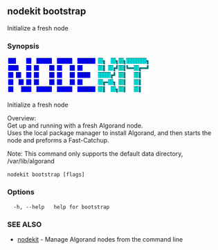 ## nodekit bootstrap

Initialize a fresh node

### Synopsis

                                                                                                         
<img alt="Terminal Render" src="/assets/nodekit.png" width="65%">                                                  
                                                                                                         
                                                                                                         
Initialize a fresh node                                                                                  
                                                                                                         
Overview:                                                                                                
Get up and running with a fresh Algorand node.                                                           
Uses the local package manager to install Algorand, and then starts the node and preforms a Fast-Catchup.
                                                                                                         
Note: This command only supports the default data directory, /var/lib/algorand                           

```
nodekit bootstrap [flags]
```

### Options

```
  -h, --help   help for bootstrap
```

### SEE ALSO

* [nodekit](/README.md)	 - Manage Algorand nodes from the command line

